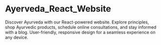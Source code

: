 # Ayerveda_React_Website
Discover Ayurveda with our React-powered website. Explore principles, shop Ayurvedic products, schedule online consultations, and stay informed with a blog. User-friendly, responsive design for a seamless experience on any device.

